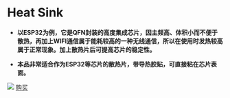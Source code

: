 # Heat Sink

- **以ESP32为例，它是QFN封装的高度集成芯片，因主频高、体积小而不便于散热，再加上WIFI通信属于能耗较高的一种无线通信，所以在使用时发热较高属于正常现象。加上散热片后可提高芯片的稳定性。**

- **本品非常适合作为ESP32等芯片的散热片，带导热胶贴，可直接粘在芯片表面。**

  

![](http://heltec.cn/icon/shop.png) [购买](https://item.taobao.com/item.htm?spm=2013.1.20141002.18.28981cfbKC6Rsd&scm=1007.10009.70205.100200300000001&id=557077416508&pvid=d018f806-a1dd-4ddd-82b3-ac9ae68bac46)

